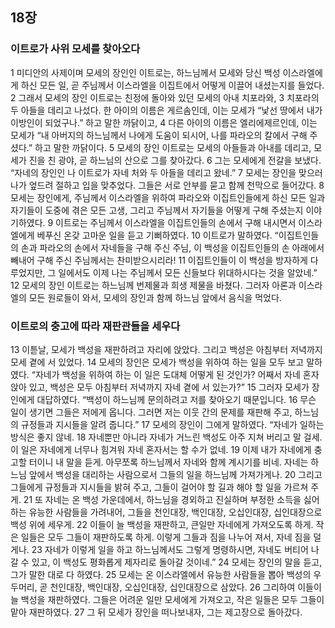 ## 18장
### 이트로가 사위 모세를 찾아오다
1 미디안의 사제이며 모세의 장인인 이트로는, 하느님께서 모세와 당신 백성 이스라엘에게 하신 모든 일, 곧 주님께서 이스라엘을 이집트에서 어떻게 이끌어 내셨는지를 들었다.
2 그래서 모세의 장인 이트로는 친정에 돌아와 있던 모세의 아내 치포라와,
3 치포라의 두 아들을 데리고 나섰다. 한 아이의 이름은 게르솜인데, 이는 모세가 “낯선 땅에서 내가 이방인이 되었구나.” 하고 말한 까닭이고,
4 다른 아이의 이름은 엘리에제르인데, 이는 모세가 “내 아버지의 하느님께서 나에게 도움이 되시어, 나를 파라오의 칼에서 구해 주셨다.” 하고 말한 까닭이다.
5 모세의 장인 이트로는 모세의 아들들과 아내를 데리고, 모세가 진을 친 광야, 곧 하느님의 산으로 그를 찾아갔다.
6 그는 모세에게 전갈을 보냈다. “자네의 장인인 나 이트로가 자네 처와 두 아들을 데리고 왔네.”
7 모세는 장인을 맞으러 나가 엎드려 절하고 입을 맞추었다. 그들은 서로 안부를 묻고 함께 천막으로 들어갔다.
8 모세는 장인에게, 주님께서 이스라엘을 위하여 파라오와 이집트인들에게 하신 모든 일과 자기들이 도중에 겪은 모든 고생, 그리고 주님께서 자기들을 어떻게 구해 주셨는지 이야기하였다.
9 이트로는 주님께서 이스라엘을 이집트인들의 손에서 구해 내시면서 이스라엘에게 베푸신 온갖 고마운 일을 듣고 기뻐하였다.
10 이트로가 말하였다. “이집트인들의 손과 파라오의 손에서 자네들을 구해 주신 주님, 이 백성을 이집트인들의 손 아래에서 빼내어 구해 주신 주님께서는 찬미받으시리라!
11 이집트인들이 이 백성을 방자하게 다루었지만, 그 일에서도 이제 나는 주님께서 모든 신들보다 위대하시다는 것을 알았네.”
12 모세의 장인 이트로는 하느님께 번제물과 희생 제물을 바쳤다. 그러자 아론과 이스라엘의 모든 원로들이 와서, 모세의 장인과 함께 하느님 앞에서 음식을 먹었다.
### 이트로의 충고에 따라 재판관들을 세우다
13 이튿날, 모세가 백성을 재판하려고 자리에 앉았다. 그리고 백성은 아침부터 저녁까지 모세 곁에 서 있었다.
14 모세의 장인은 모세가 백성을 위하여 하는 일을 모두 보고 말하였다. “자네가 백성을 위하여 하는 이 일은 도대체 어떻게 된 것인가? 어째서 자네 혼자 앉아 있고, 백성은 모두 아침부터 저녁까지 자네 곁에 서 있는가?”
15 그러자 모세가 장인에게 대답하였다. “백성이 하느님께 문의하려고 저를 찾아오기 때문입니다.
16 무슨 일이 생기면 그들은 저에게 옵니다. 그러면 저는 이웃 간의 문제를 재판해 주고, 하느님의 규정들과 지시들을 알려 줍니다.”
17 모세의 장인이 그에게 말하였다. “자네가 일하는 방식은 좋지 않네.
18 자네뿐만 아니라 자네가 거느린 백성도 아주 지쳐 버리고 말 걸세. 이 일은 자네에게 너무나 힘겨워 자네 혼자서는 할 수가 없네.
19 이제 내가 자네에게 충고할 터이니 내 말을 듣게. 아무쪼록 하느님께서 자네와 함께 계시기를 비네. 자네는 하느님 앞에서 백성을 대리하는 사람으로서 그들의 일을 하느님께 가져가게나.
20 그리고 그들에게 규정들과 지시들을 밝혀 주고, 그들이 걸어야 할 길과 해야 할 일을 가르쳐 주게.
21 또 자네는 온 백성 가운데에서, 하느님을 경외하고 진실하며 부정한 소득을 싫어하는 유능한 사람들을 가려내어, 그들을 천인대장, 백인대장, 오십인대장, 십인대장으로 백성 위에 세우게.
22 이들이 늘 백성을 재판하고, 큰일만 자네에게 가져오도록 하게. 작은 일들은 모두 그들이 재판하도록 하게. 이렇게 그들과 짐을 나누어 져서, 자네 짐을 덜게나.
23 자네가 이렇게 일을 하고 하느님께서도 그렇게 명령하시면, 자네도 버티어 나갈 수 있고, 이 백성도 평화롭게 제자리로 돌아갈 것이네.”
24 모세는 장인의 말을 듣고, 그가 말한 대로 다 하였다.
25 모세는 온 이스라엘에서 유능한 사람들을 뽑아 백성의 우두머리, 곧 천인대장, 백인대장, 오십인대장, 십인대장으로 삼았다.
26 그리하여 이들이 늘 백성을 재판하였다. 그들은 어려운 일만 모세에게 가져오고, 작은 일들은 모두 그들이 맡아 재판하였다.
27 그 뒤 모세가 장인을 떠나보내자, 그는 제고장으로 돌아갔다.
